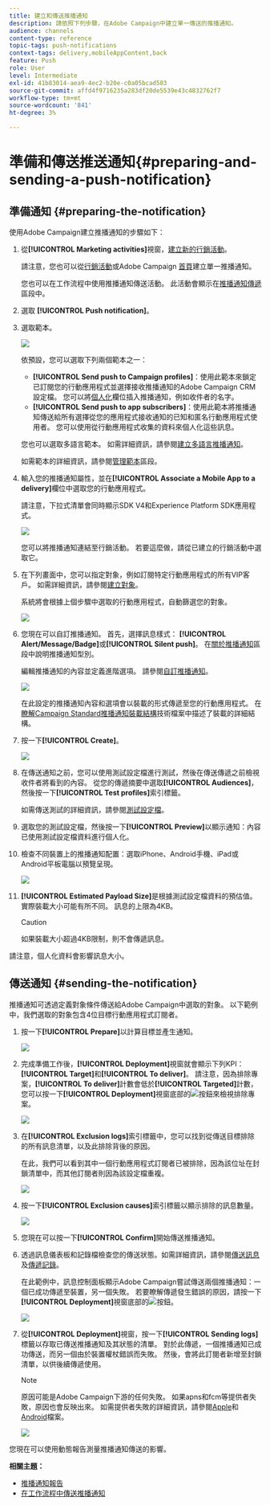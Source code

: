 ```yaml
---
title: 建立和傳送推播通知
description: 請依照下列步驟，在Adobe Campaign中建立單一傳送的推播通知。
audience: channels
content-type: reference
topic-tags: push-notifications
context-tags: delivery,mobileAppContent,back
feature: Push
role: User
level: Intermediate
exl-id: 41b83014-aea9-4ec2-b20e-c0a05bcad503
source-git-commit: affd4f9716235a283df20de5539e43c4832762f7
workflow-type: tm+mt
source-wordcount: '841'
ht-degree: 3%

---
```


# 準備和傳送推送通知{#preparing-and-sending-a-push-notification}

## 準備通知 {#preparing-the-notification}

使用Adobe Campaign建立推播通知的步驟如下：

1. 從&#x200B;**[!UICONTROL Marketing activities]**&#x200B;視窗，[建立新的行銷活動](../../start/using/marketing-activities.md#creating-a-marketing-activity)。

   請注意，您也可以從[行銷活動](../../start/using/marketing-activities.md#creating-a-marketing-activity)或Adobe Campaign [首頁](../../start/using/interface-description.md#home-page)建立單一推播通知。

   您也可以在工作流程中使用推播通知傳送活動。 此活動會顯示在[推播通知傳遞](../../automating/using/push-notification-delivery.md)區段中。

1. 選取 **[!UICONTROL Push notification]**。
1. 選取範本。

   ![](assets/push_notif_type.png)

   依預設，您可以選取下列兩個範本之一：

   * **[!UICONTROL Send push to Campaign profiles]**：使用此範本來鎖定已訂閱您的行動應用程式並選擇接收推播通知的Adobe Campaign CRM設定檔。 您可以將[個人化](../../designing/using/personalization.md#inserting-a-personalization-field)欄位插入推播通知，例如收件者的名字。
   * **[!UICONTROL Send push to app subscribers]**：使用此範本將推播通知傳送給所有選擇從您的應用程式接收通知的已知和匿名行動應用程式使用者。 您可以使用從行動應用程式收集的資料來個人化這些訊息。

   您也可以選取多語言範本。 如需詳細資訊，請參閱[建立多語言推播通知](../../channels/using/creating-a-multilingual-push-notification.md)。

   如需範本的詳細資訊，請參閱[管理範本](../../start/using/marketing-activity-templates.md)區段。

1. 輸入您的推播通知屬性，並在&#x200B;**[!UICONTROL Associate a Mobile App to a delivery]**&#x200B;欄位中選取您的行動應用程式。

   請注意，下拉式清單會同時顯示SDK V4和Experience Platform SDK應用程式。

   ![](assets/push_notif_properties.png)

   您可以將推播通知連結至行銷活動。 若要這麼做，請從已建立的行銷活動中選取它。

1. 在下列畫面中，您可以指定對象，例如訂閱特定行動應用程式的所有VIP客戶。 如需詳細資訊，請參閱[建立對象](../../audiences/using/creating-audiences.md)。

   系統將會根據上個步驟中選取的行動應用程式，自動篩選您的對象。

   ![](assets/push_notif_audience.png)

1. 您現在可以自訂推播通知。 首先，選擇訊息樣式： **[!UICONTROL Alert/Message/Badge]**&#x200B;或&#x200B;**[!UICONTROL Silent push]**。 在[關於推播通知](../../channels/using/about-push-notifications.md)區段中說明推播通知型別。

   編輯推播通知的內容並定義進階選項。 請參閱[自訂推播通知](../../channels/using/customizing-a-push-notification.md)。

   ![](assets/push_notif_content.png)

   在此設定的推播通知內容和選項會以裝載的形式傳遞至您的行動應用程式。 在[瞭解Campaign Standard推播通知裝載結構](../../administration/using/push-payload.md)技術檔案中描述了裝載的詳細結構。

1. 按一下&#x200B;**[!UICONTROL Create]**。

   ![](assets/push_notif_content_2.png)

1. 在傳送通知之前，您可以使用測試設定檔進行測試，然後在傳送傳遞之前檢視收件者將看到的內容。 從您的傳遞摘要中選取&#x200B;**[!UICONTROL Audiences]**，然後按一下&#x200B;**[!UICONTROL Test profiles]**&#x200B;索引標籤。

   如需傳送測試的詳細資訊，請參閱[測試設定檔](../../sending/using/sending-proofs.md)。

1. 選取您的測試設定檔，然後按一下&#x200B;**[!UICONTROL Preview]**&#x200B;以顯示通知：內容已使用測試設定檔資料進行個人化。
1. 檢查不同裝置上的推播通知配置：選取iPhone、Android手機、iPad或Android平板電腦以預覽呈現。

   ![](assets/push_notif_preview.png)

1. **[!UICONTROL Estimated Payload Size]**&#x200B;是根據測試設定檔資料的預估值。 實際裝載大小可能有所不同。 訊息的上限為4KB。

   >[!CAUTION]
   >
   >如果裝載大小超過4KB限制，則不會傳遞訊息。

請注意，個人化資料會影響訊息大小。

## 傳送通知 {#sending-the-notification}

推播通知可透過定義對象條件傳送給Adobe Campaign中選取的對象。 以下範例中，我們選取的對象包含4位目標行動應用程式訂閱者。

1. 按一下&#x200B;**[!UICONTROL Prepare]**&#x200B;以計算目標並產生通知。

   ![](assets/push_send_1.png)

1. 完成準備工作後，**[!UICONTROL Deployment]**&#x200B;視窗就會顯示下列KPI： **[!UICONTROL Target]**&#x200B;和&#x200B;**[!UICONTROL To deliver]**。 請注意，因為排除專案，**[!UICONTROL To deliver]**&#x200B;計數會低於&#x200B;**[!UICONTROL Targeted]**&#x200B;計數，您可以按一下&#x200B;**[!UICONTROL Deployment]**&#x200B;視窗底部的![](assets/lp_link_properties.png)按鈕來檢視排除專案。

   ![](assets/push_send_2.png)

1. 在&#x200B;**[!UICONTROL Exclusion logs]**&#x200B;索引標籤中，您可以找到從傳送目標排除的所有訊息清單，以及此排除背後的原因。

   在此，我們可以看到其中一個行動應用程式訂閱者已被排除，因為該位址在封鎖清單中，而其他訂閱者則因為該設定檔重複。

   ![](assets/push_send_5.png)

1. 按一下&#x200B;**[!UICONTROL Exclusion causes]**&#x200B;索引標籤以顯示排除的訊息數量。

   ![](assets/push_send_7.png)

1. 您現在可以按一下&#x200B;**[!UICONTROL Confirm]**&#x200B;開始傳送推播通知。
1. 透過訊息儀表板和記錄檔檢查您的傳送狀態。如需詳細資訊，請參閱[傳送訊息](../../sending/using/confirming-the-send.md)及[傳遞記錄](../../sending/using/monitoring-a-delivery.md#delivery-logs)。

   在此範例中，訊息控制面板顯示Adobe Campaign嘗試傳送兩個推播通知：一個已成功傳遞至裝置，另一個失敗。 若要瞭解傳遞發生錯誤的原因，請按一下&#x200B;**[!UICONTROL Deployment]**&#x200B;視窗底部的![](assets/lp_link_properties.png)按鈕。

   ![](assets/push_send_4.png)

1. 從&#x200B;**[!UICONTROL Deployment]**&#x200B;視窗，按一下&#x200B;**[!UICONTROL Sending logs]**&#x200B;標籤以存取已傳送推播通知及其狀態的清單。 對於此傳遞，一個推播通知已成功傳送，而另一個由於裝置權杖錯誤而失敗。 然後，會將此訂閱者新增至封鎖清單，以供後續傳遞使用。

   >[!NOTE]
   >
   >原因可能是Adobe Campaign下游的任何失敗。 如果apns和fcm等提供者失敗，原因也會反映出來。 如需提供者失敗的詳細資訊，請參閱[Apple](https://developer.apple.com/library/content/documentation/NetworkingInternet/Conceptual/RemoteNotificationsPG/CommunicatingwithAPNs.html)和[Android](https://firebase.google.com/docs/cloud-messaging/http-server-ref)檔案。

   ![](assets/push_send_6.png)

您現在可以使用動態報告測量推播通知傳送的影響。

**相關主題：**

* [推播通知報告](../../reporting/using/push-notification-report.md)
* [在工作流程中傳送推播通知](../../automating/using/push-notification-delivery.md)
